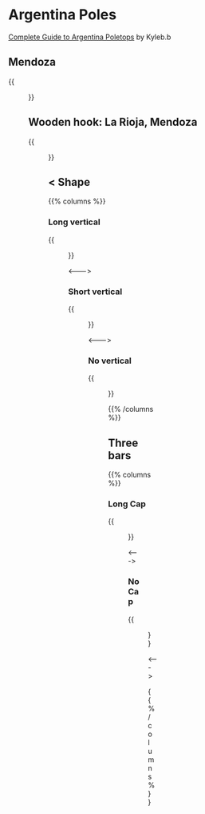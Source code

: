 # Argentina Poles

[Complete Guide to Argentina Poletops](https://docs.google.com/document/d/1MulHd-AXrfJUVoZzSDVm5FcWMGnBBlgHN30KO47avDw/edit?tab=t.0) by Kyleb.b

## Mendoza

{{<figure src="poletop-mendoza.png" caption="" class="img-md" >}}

## Wooden hook: La Rioja, Mendoza

{{<figure src="poletop-hook.png" caption="" class="img-md" >}}

## < Shape

{{% columns %}}

### Long vertical

{{<figure src="poletop-v-long.png" caption="Jujoy, Misiones" class="img-md" >}}

<--->

### Short vertical

{{<figure src="poletop-v-short.png" caption="San Luis" class="img-md" >}}

<--->

### No vertical

{{<figure src="poletop-v-no.png" caption="Corrientes" class="img-md" >}}

{{% /columns %}}

## Three bars

{{% columns %}}

### Long Cap

{{<figure src="poletop-long-cap.png" caption="San Luis" class="img-md" >}}

<--->

### No Cap

{{<figure src="poletop-no-cap.png" caption="Córdoba, BA" class="img-md" >}}

<--->

{{% /columns %}}
